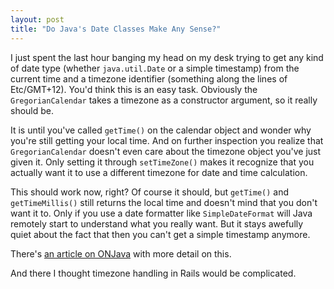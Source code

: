```yaml
---
layout: post
title: "Do Java's Date Classes Make Any Sense?"
---
```

I just spent the last hour banging my head on my desk trying to get any kind of date type (whether `java.util.Date` or a simple timestamp) from the current time and a timezone identifier (something along the lines of Etc/GMT+12). You'd think this is an easy task. Obviously the `GregorianCalendar` takes a timezone as a constructor argument, so it really should be.

It is until you've called `getTime()` on the calendar object and wonder why you're still getting your local time. And on further inspection you realize that `GregorianCalendar` doesn't even care about the timezone object you've just given it. Only setting it through `setTimeZone()` makes it recognize that you actually want it to use a different timezone for date and time calculation.

This should work now, right? Of course it should, but `getTime()` and `getTimeMillis()` still returns the local time and doesn't mind that you don't want it to. Only if you use a date formatter like `SimpleDateFormat` will Java remotely start to understand what you really want. But it stays awefully quiet about the fact that then you can't get a simple timestamp anymore.

There's [an article on ONJava](http://www.onjava.com/pub/a/onjava/2003/06/05/java_calendar.html?page=1) with more detail on this.

And there I thought timezone handling in Rails would be complicated.